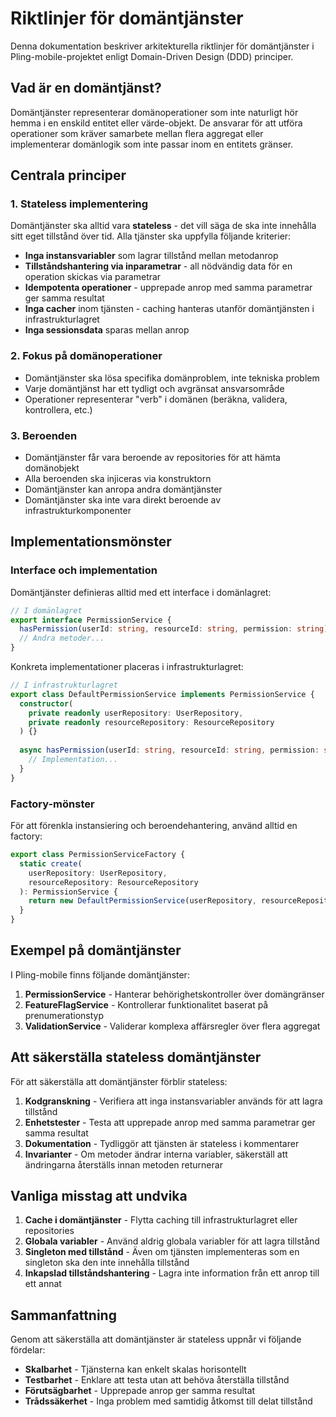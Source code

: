 # Riktlinjer för domäntjänster

Denna dokumentation beskriver arkitekturella riktlinjer för domäntjänster i Pling-mobile-projektet enligt Domain-Driven Design (DDD) principer.

## Vad är en domäntjänst?

Domäntjänster representerar domänoperationer som inte naturligt hör hemma i en enskild entitet eller värde-objekt. De ansvarar för att utföra operationer som kräver samarbete mellan flera aggregat eller implementerar domänlogik som inte passar inom en entitets gränser.

## Centrala principer

### 1. Stateless implementering

Domäntjänster ska alltid vara **stateless** - det vill säga de ska inte innehålla sitt eget tillstånd över tid. Alla tjänster ska uppfylla följande kriterier:

- **Inga instansvariabler** som lagrar tillstånd mellan metodanrop
- **Tillståndshantering via inparametrar** - all nödvändig data för en operation skickas via parametrar
- **Idempotenta operationer** - upprepade anrop med samma parametrar ger samma resultat
- **Inga cacher** inom tjänsten - caching hanteras utanför domäntjänsten i infrastrukturlagret
- **Inga sessionsdata** sparas mellan anrop

### 2. Fokus på domänoperationer

- Domäntjänster ska lösa specifika domänproblem, inte tekniska problem
- Varje domäntjänst har ett tydligt och avgränsat ansvarsområde
- Operationer representerar "verb" i domänen (beräkna, validera, kontrollera, etc.)

### 3. Beroenden

- Domäntjänster får vara beroende av repositories för att hämta domänobjekt
- Alla beroenden ska injiceras via konstruktorn
- Domäntjänster kan anropa andra domäntjänster
- Domäntjänster ska inte vara direkt beroende av infrastrukturkomponenter

## Implementationsmönster

### Interface och implementation

Domäntjänster definieras alltid med ett interface i domänlagret:

```typescript
// I domänlagret
export interface PermissionService {
  hasPermission(userId: string, resourceId: string, permission: string): Promise<Result<boolean>>;
  // Andra metoder...
}
```

Konkreta implementationer placeras i infrastrukturlagret:

```typescript
// I infrastrukturlagret
export class DefaultPermissionService implements PermissionService {
  constructor(
    private readonly userRepository: UserRepository,
    private readonly resourceRepository: ResourceRepository
  ) {}
  
  async hasPermission(userId: string, resourceId: string, permission: string): Promise<Result<boolean>> {
    // Implementation...
  }
}
```

### Factory-mönster

För att förenkla instansiering och beroendehantering, använd alltid en factory:

```typescript
export class PermissionServiceFactory {
  static create(
    userRepository: UserRepository,
    resourceRepository: ResourceRepository
  ): PermissionService {
    return new DefaultPermissionService(userRepository, resourceRepository);
  }
}
```

## Exempel på domäntjänster

I Pling-mobile finns följande domäntjänster:

1. **PermissionService** - Hanterar behörighetskontroller över domängränser
2. **FeatureFlagService** - Kontrollerar funktionalitet baserat på prenumerationstyp
3. **ValidationService** - Validerar komplexa affärsregler över flera aggregat

## Att säkerställa stateless domäntjänster

För att säkerställa att domäntjänster förblir stateless:

1. **Kodgranskning** - Verifiera att inga instansvariabler används för att lagra tillstånd
2. **Enhetstester** - Testa att upprepade anrop med samma parametrar ger samma resultat
3. **Dokumentation** - Tydliggör att tjänsten är stateless i kommentarer
4. **Invarianter** - Om metoder ändrar interna variabler, säkerställ att ändringarna återställs innan metoden returnerar

## Vanliga misstag att undvika

1. **Cache i domäntjänster** - Flytta caching till infrastrukturlagret eller repositories
2. **Globala variabler** - Använd aldrig globala variabler för att lagra tillstånd
3. **Singleton med tillstånd** - Även om tjänsten implementeras som en singleton ska den inte innehålla tillstånd
4. **Inkapslad tillståndshantering** - Lagra inte information från ett anrop till ett annat

## Sammanfattning

Genom att säkerställa att domäntjänster är stateless uppnår vi följande fördelar:

- **Skalbarhet** - Tjänsterna kan enkelt skalas horisontellt
- **Testbarhet** - Enklare att testa utan att behöva återställa tillstånd
- **Förutsägbarhet** - Upprepade anrop ger samma resultat
- **Trådssäkerhet** - Inga problem med samtidig åtkomst till delat tillstånd 